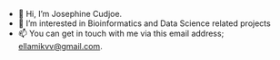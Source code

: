 - 👋 Hi, I’m Josephine Cudjoe.
- 👀 I’m interested in Bioinformatics and Data Science related projects
- 📫 You can get in touch with me via this email address; ellamikvv@gmail.com.

<!---
Josjos15/Josjos15 is a ✨ special ✨ repository because its `README.md` (this file) appears on your GitHub profile.
You can click the Preview link to take a look at your changes.
--->
